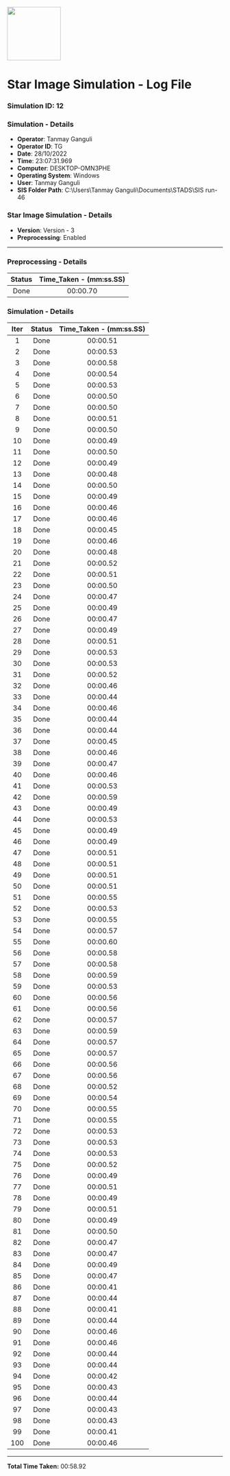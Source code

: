 [<img src="https://www.aero.iitb.ac.in/satlab/images/IITBSSP2019.png" width="125"/>](image.png)

# Star Image Simulation - Log File

### Simulation ID: 12

### Simulation - Details
* **Operator**: Tanmay Ganguli
* **Operator ID**: TG
* **Date**: 28/10/2022
* **Time**: 23:07:31.969
* **Computer**: DESKTOP-OMN3PHE
* **Operating System**: Windows
* **User**: Tanmay Ganguli
* **SIS Folder Path**: C:\Users\Tanmay Ganguli\Documents\STADS\SIS run-46

### Star Image Simulation - Details
* **Version**: Version - 3
* **Preprocessing**: Enabled

---

### Preprocessing - Details

|Status|Time_Taken - (mm:ss.SS)
|:---:|:---:|
|Done|00:00.70|

### Simulation - Details

|Iter|Status|Time_Taken - (mm:ss.SS)|
|:---:|:---:|:---:|
|1|Done|00:00.51|
|2|Done|00:00.53|
|3|Done|00:00.58|
|4|Done|00:00.54|
|5|Done|00:00.53|
|6|Done|00:00.50|
|7|Done|00:00.50|
|8|Done|00:00.51|
|9|Done|00:00.50|
|10|Done|00:00.49|
|11|Done|00:00.50|
|12|Done|00:00.49|
|13|Done|00:00.48|
|14|Done|00:00.50|
|15|Done|00:00.49|
|16|Done|00:00.46|
|17|Done|00:00.46|
|18|Done|00:00.45|
|19|Done|00:00.46|
|20|Done|00:00.48|
|21|Done|00:00.52|
|22|Done|00:00.51|
|23|Done|00:00.50|
|24|Done|00:00.47|
|25|Done|00:00.49|
|26|Done|00:00.47|
|27|Done|00:00.49|
|28|Done|00:00.51|
|29|Done|00:00.53|
|30|Done|00:00.53|
|31|Done|00:00.52|
|32|Done|00:00.46|
|33|Done|00:00.44|
|34|Done|00:00.46|
|35|Done|00:00.44|
|36|Done|00:00.44|
|37|Done|00:00.45|
|38|Done|00:00.46|
|39|Done|00:00.47|
|40|Done|00:00.46|
|41|Done|00:00.53|
|42|Done|00:00.59|
|43|Done|00:00.49|
|44|Done|00:00.53|
|45|Done|00:00.49|
|46|Done|00:00.49|
|47|Done|00:00.51|
|48|Done|00:00.51|
|49|Done|00:00.51|
|50|Done|00:00.51|
|51|Done|00:00.55|
|52|Done|00:00.53|
|53|Done|00:00.55|
|54|Done|00:00.57|
|55|Done|00:00.60|
|56|Done|00:00.58|
|57|Done|00:00.58|
|58|Done|00:00.59|
|59|Done|00:00.53|
|60|Done|00:00.56|
|61|Done|00:00.56|
|62|Done|00:00.57|
|63|Done|00:00.59|
|64|Done|00:00.57|
|65|Done|00:00.57|
|66|Done|00:00.56|
|67|Done|00:00.56|
|68|Done|00:00.52|
|69|Done|00:00.54|
|70|Done|00:00.55|
|71|Done|00:00.55|
|72|Done|00:00.53|
|73|Done|00:00.53|
|74|Done|00:00.53|
|75|Done|00:00.52|
|76|Done|00:00.49|
|77|Done|00:00.51|
|78|Done|00:00.49|
|79|Done|00:00.51|
|80|Done|00:00.49|
|81|Done|00:00.50|
|82|Done|00:00.47|
|83|Done|00:00.47|
|84|Done|00:00.49|
|85|Done|00:00.47|
|86|Done|00:00.41|
|87|Done|00:00.44|
|88|Done|00:00.41|
|89|Done|00:00.44|
|90|Done|00:00.46|
|91|Done|00:00.46|
|92|Done|00:00.44|
|93|Done|00:00.44|
|94|Done|00:00.42|
|95|Done|00:00.43|
|96|Done|00:00.44|
|97|Done|00:00.43|
|98|Done|00:00.43|
|99|Done|00:00.41|
|100|Done|00:00.46|

---

**Total Time Taken:** 00:58.92
